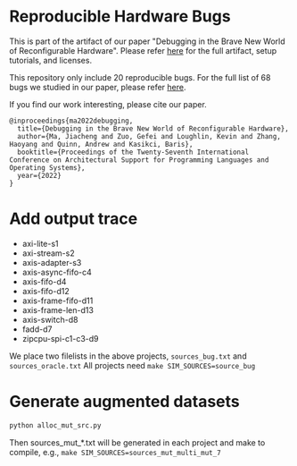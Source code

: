 # Reproducible Hardware Bugs


This is part of the artifact of our paper "Debugging in the Brave New World of Reconfigurable Hardware". Please refer [here](https://github.com/efeslab/asplos22-hardware-debugging-artifact) for the full artifact, setup tutorials, and licenses.

This repository only include 20 reproducible bugs. For the full list of 68 bugs we studied in our paper, please refer [here](https://docs.google.com/spreadsheets/d/1GonADjkm878iRs2noQFXW5AidY4KiiJfTPJyIq-3Z4I/edit?usp=sharing).

If you find our work interesting, please cite our paper.

```
@inproceedings{ma2022debugging,
  title={Debugging in the Brave New World of Reconfigurable Hardware},
  author={Ma, Jiacheng and Zuo, Gefei and Loughlin, Kevin and Zhang, Haoyang and Quinn, Andrew and Kasikci, Baris},
  booktitle={Proceedings of the Twenty-Seventh International Conference on Architectural Support for Programming Languages and Operating Systems},
  year={2022}
}
```


# Add output trace
- axi-lite-s1
- axi-stream-s2
- axis-adapter-s3
- axis-async-fifo-c4
- axis-fifo-d4
- axis-fifo-d12
- axis-frame-fifo-d11
- axis-frame-len-d13
- axis-switch-d8
- fadd-d7
- zipcpu-spi-c1-c3-d9

We place two filelists in the above projects, `sources_bug.txt` and `sources_oracle.txt`
All projects need `make SIM_SOURCES=source_bug`

# Generate augmented datasets

```bash
python alloc_mut_src.py
```

Then sources_mut_*.txt will be generated in each project and make to compile, e.g., `make SIM_SOURCES=sources_mut_multi_mut_7`
